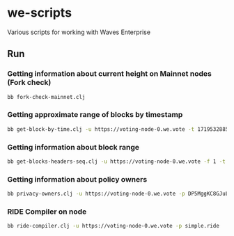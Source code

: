 # we-scripts

Various scripts for working with Waves Enterprise

## Run

### Getting information about current height on Mainnet nodes (Fork check)

```sh
bb fork-check-mainnet.clj
```

### Getting approximate range of blocks by timestamp
```sh
bb get-block-by-time.clj -u https://voting-node-0.we.vote -t 1719532885100
```

### Getting information about block range
```sh
bb get-blocks-headers-seq.clj -u https://voting-node-0.we.vote -f 1 -t 1000
```

### Getting information about policy owners

```sh
bb privacy-owners.clj -u https://voting-node-0.we.vote -p DP5MggKC8GJuLZshCVNSYwBtE6WTRtMM1YPPdcmwbuNg
```

### RIDE Compiler on node

```sh
bb ride-compiler.clj -u https://voting-node-0.we.vote -p simple.ride
```

